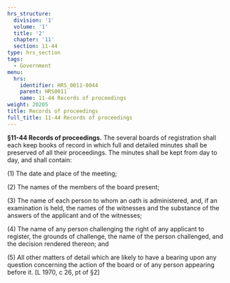 ```yaml
---
hrs_structure:
  division: '1'
  volume: '1'
  title: '2'
  chapter: '11'
  section: 11-44
type: hrs_section
tags:
  - Government
menu:
  hrs:
    identifier: HRS_0011-0044
    parent: HRS0011
    name: 11-44 Records of proceedings
weight: 20205
title: Records of proceedings
full_title: 11-44 Records of proceedings
---
```

**§11-44 Records of proceedings.** The several boards of registration shall each keep books of record in which full and detailed minutes shall be preserved of all their proceedings. The minutes shall be kept from day to day, and shall contain:

(1) The date and place of the meeting;

(2) The names of the members of the board present;

(3) The name of each person to whom an oath is administered, and, if an examination is held, the names of the witnesses and the substance of the answers of the applicant and of the witnesses;

(4) The name of any person challenging the right of any applicant to register, the grounds of challenge, the name of the person challenged, and the decision rendered thereon; and

(5) All other matters of detail which are likely to have a bearing upon any question concerning the action of the board or of any person appearing before it. [L 1970, c 26, pt of §2]
